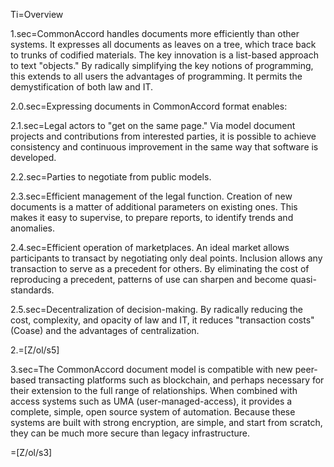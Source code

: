 Ti=Overview

1.sec=CommonAccord handles documents more efficiently than other systems.  It expresses all documents as leaves on a tree, which trace back to trunks of codified materials.  The key innovation is a list-based approach to text "objects."  By radically simplifying the key notions of programming, this extends to all users the advantages of programming.  It permits the demystification of both law and IT.

2.0.sec=Expressing documents in CommonAccord format enables: 

2.1.sec=Legal actors to "get on the same page."  Via model document projects and contributions from interested parties, it is possible to achieve consistency and continuous improvement in the same way that software is developed.

2.2.sec=Parties to negotiate from public models.

2.3.sec=Efficient management of the legal function.  Creation of new documents is a matter of additional parameters on existing ones.  This makes it easy to supervise, to prepare reports, to identify trends and anomalies.

2.4.sec=Efficient operation of marketplaces.  An ideal market allows participants to transact by negotiating only deal points. Inclusion allows any transaction to serve as a precedent for others.  By eliminating the cost of reproducing a precedent, patterns of use can sharpen and become quasi-standards.

2.5.sec=Decentralization of decision-making.  By radically reducing the cost, complexity, and opacity of law and IT, it reduces "transaction costs" (Coase) and the advantages of centralization.

2.=[Z/ol/s5]

3.sec=The CommonAccord document model is compatible with new peer-based transacting platforms such as blockchain, and perhaps necessary for their extension to the full range of relationships.  When combined with access systems such as UMA (user-managed-access), it provides a complete, simple, open source system of automation.  Because these systems are built with strong encryption, are simple, and start from scratch, they can be much more secure than legacy infrastructure.

=[Z/ol/s3]